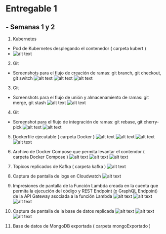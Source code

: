 # Entregable 1

## - Semanas 1 y 2

1) Kubernetes
  - Pod de Kubernetes desplegando el contenedor ( carpeta kubert )
  - ![alt text](https://github.com/Sigma246/entregables/blob/main/kubert/kubert.png?raw=true)

2) Git
  - Screenshots para el flujo de creación de ramas: git branch, git checkout, git switch
   ![alt text](https://github.com/Sigma246/entregables/blob/git/git/git%20branch.png?raw=true)
   ![alt text](https://github.com/Sigma246/entregables/blob/git/git/git%20checkout.png?raw=true)
   ![alt text](https://github.com/Sigma246/entregables/blob/git/git/git%20switch.png?raw=true)

3) Git
  - Screenshots para el flujo de unión y almacenamiento de ramas: git merge, git stash
   ![alt text](https://github.com/Sigma246/entregables/blob/main/git/git%20merge.png?raw=true)
   ![alt text](https://github.com/Sigma246/entregables/blob/main/git/git%20stash.png?raw=true)

4) Git
  - Screenshot para el flujo de integración de ramas: git rebase, git cherry-pick
   ![alt text](https://github.com/Sigma246/entregables/blob/main/git/git%20rebase.png?raw=true)
   ![alt text](https://github.com/Sigma246/entregables/blob/main/git/cherry-pick.png?raw=true)

5) Dockerfile ejecutable ( carpeta Docker )
   ![alt text](https://github.com/Sigma246/entregables/blob/main/Docker/docker%20build.png?raw=true)
   ![alt text](https://github.com/Sigma246/entregables/blob/main/Docker/docker%20images.png?raw=true)
   ![alt text](https://github.com/Sigma246/entregables/blob/main/Docker/docker%20run%20-p.png?raw=true)
   ![alt text](https://github.com/Sigma246/entregables/blob/main/Docker/localhost.png?raw=true)

6) Archivo de Docker Compose que permita levantar el contendor ( carpeta Docker Compose )
   ![alt text](https://github.com/Sigma246/entregables/blob/main/Docker%20Compose/build.png?raw=true)
   ![alt text](https://github.com/Sigma246/entregables/blob/main/Docker%20Compose/coneccted%20successfully.png?raw=true)
   ![alt text](https://github.com/Sigma246/entregables/blob/main/Docker%20Compose/localhost.png?raw=true)

7) Tópicos replicados de Kafka ( carpeta kafka )
   ![alt text](https://github.com/Sigma246/entregables/blob/main/kafka/replicas.png?raw=true)

8) Captura de pantalla de logs en Cloudwatch
   ![alt text](https://github.com/Sigma246/entregables/blob/main/Cloudwatch/Cloudwatch.png?raw=true)

9) Impresiones de pantalla de la Función Lambda creada en la cuenta que permita la ejecución del código y REST Endpoint (o GraphQL Endpoint) de la API Gateway asociada a la función Lambda
   ![alt text](https://github.com/Sigma246/entregables/blob/main/apiGateway/apiGateway.png?raw=true)
   ![alt text](https://github.com/Sigma246/entregables/blob/main/apiGateway/lambda.png?raw=true)
   ![alt text](https://github.com/Sigma246/entregables/blob/main/apiGateway/endpoint.png?raw=true)

10) Captura de pantalla de la base de datos replicada
   ![alt text](https://github.com/Sigma246/entregables/blob/main/mongo%20replicas/configuracion.png?raw=true)
   ![alt text](https://github.com/Sigma246/entregables/blob/main/mongo%20replicas/aplicando.png?raw=true)
   ![alt text](https://github.com/Sigma246/entregables/blob/main/mongo%20replicas/replicas.png?raw=true)

11) Base de datos de MongoDB exportada ( carpeta mongoExportado )